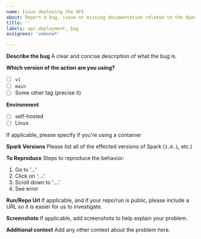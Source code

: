 ```yaml
---
name: Issue deploying the API
about: Report a bug, issue or missing documentation related to the OpenPredict API deployment to help us improve OpenPredict
title: ''
labels: api-deployment, bug
assignees: 'vemonet'

---
```


**Describe the bug**
A clear and concise description of what the bug is.

**Which version of the action are you using?**

- [ ] `v1`
- [ ] `main`
- [ ] Some other tag (precise it)

**Environment**
- [ ] self-hosted
- [ ] Linux

If applicable, please specify if you're using a container

**Spark Versions**
Please list all of the effected versions of Spark (`3.0.1`, etc.)

**To Reproduce**
Steps to reproduce the behavior:
1. Go to '...'
2. Click on '....'
3. Scroll down to '....'
4. See error

**Run/Repo Url**
If applicable, and if your repo/run is public, please include a URL so it is easier for us to investigate.

**Screenshots**
If applicable, add screenshots to help explain your problem.

**Additional context**
Add any other context about the problem here.
